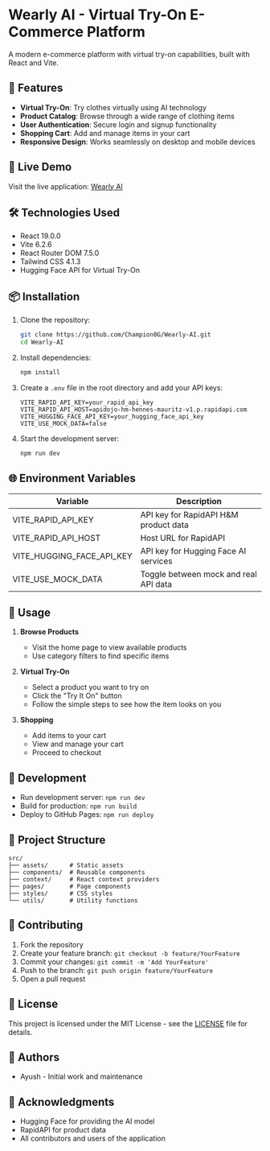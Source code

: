 # Wearly AI - Virtual Try-On E-Commerce Platform

A modern e-commerce platform with virtual try-on capabilities, built with React and Vite.

## 🌟 Features

- **Virtual Try-On**: Try clothes virtually using AI technology
- **Product Catalog**: Browse through a wide range of clothing items
- **User Authentication**: Secure login and signup functionality
- **Shopping Cart**: Add and manage items in your cart
- **Responsive Design**: Works seamlessly on desktop and mobile devices

## 🚀 Live Demo

Visit the live application: [Wearly AI](https://champion0g.github.io/Wearly-AI/)

## 🛠️ Technologies Used

- React 19.0.0
- Vite 6.2.6
- React Router DOM 7.5.0
- Tailwind CSS 4.1.3
- Hugging Face API for Virtual Try-On

## 📦 Installation

1. Clone the repository:
   ```bash
   git clone https://github.com/Champion0G/Wearly-AI.git
   cd Wearly-AI
   ```

2. Install dependencies:
   ```bash
   npm install
   ```

3. Create a `.env` file in the root directory and add your API keys:
   ```env
   VITE_RAPID_API_KEY=your_rapid_api_key
   VITE_RAPID_API_HOST=apidojo-hm-hennes-mauritz-v1.p.rapidapi.com
   VITE_HUGGING_FACE_API_KEY=your_hugging_face_api_key
   VITE_USE_MOCK_DATA=false
   ```

4. Start the development server:
   ```bash
   npm run dev
   ```

## 🌐 Environment Variables

| Variable | Description |
|----------|-------------|
| VITE_RAPID_API_KEY | API key for RapidAPI H&M product data |
| VITE_RAPID_API_HOST | Host URL for RapidAPI |
| VITE_HUGGING_FACE_API_KEY | API key for Hugging Face AI services |
| VITE_USE_MOCK_DATA | Toggle between mock and real API data |

## 📱 Usage

1. **Browse Products**
   - Visit the home page to view available products
   - Use category filters to find specific items

2. **Virtual Try-On**
   - Select a product you want to try on
   - Click the "Try It On" button
   - Follow the simple steps to see how the item looks on you

3. **Shopping**
   - Add items to your cart
   - View and manage your cart
   - Proceed to checkout

## 🔧 Development

- Run development server: `npm run dev`
- Build for production: `npm run build`
- Deploy to GitHub Pages: `npm run deploy`

## 📁 Project Structure

```
src/
├── assets/      # Static assets
├── components/  # Reusable components
├── context/     # React context providers
├── pages/       # Page components
├── styles/      # CSS styles
└── utils/       # Utility functions
```

## 🤝 Contributing

1. Fork the repository
2. Create your feature branch: `git checkout -b feature/YourFeature`
3. Commit your changes: `git commit -m 'Add YourFeature'`
4. Push to the branch: `git push origin feature/YourFeature`
5. Open a pull request

## 📝 License

This project is licensed under the MIT License - see the [LICENSE](LICENSE) file for details.

## 👥 Authors

- Ayush - Initial work and maintenance

## 🙏 Acknowledgments

- Hugging Face for providing the AI model
- RapidAPI for product data
- All contributors and users of the application
